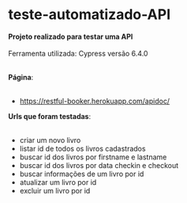 # teste-automatizado-API

<b>Projeto realizado para testar uma API</b>
<br><br>
Ferramenta utilizada: Cypress versão 6.4.0
<br><br>

<b>Página</b>:<br><br>
- https://restful-booker.herokuapp.com/apidoc/

<b>Urls que foram testadas</b>:<br><br>
- criar um novo livro<br>
- listar id de todos os livros cadastrados<br>
- buscar id dos livros por firstname e lastname<br>
- buscar id dos livros por data checkin e checkout<br>
- buscar informações de um livro por id<br>
- atualizar um livro por id<br>
- excluir um livro por id<br>
